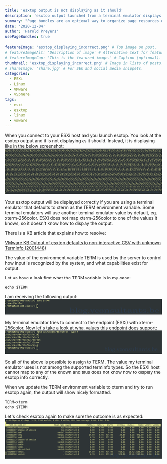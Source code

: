 ```yaml
---
title: 'esxtop output is not displaying as it should'
description: 'esxtop output launched from a terminal emulator displays incorrectly. We will update the environment variable value so esxtop information displays correctly.'
summary: "Page bundles are an optional way to organize page resources within Hugo. You can opt-in to using page bundles in Hugo Clarity with `usePageBundles` in your site configuration --- or in a page's front matter." # For the post in lists.
date: '2020-12-04'
author: 'Harold Preyers'
usePageBundles: true

featureImage: 'esxtop_displaying_incorrect.png' # Top image on post.
# featureImageAlt: 'Description of image' # Alternative text for featured image.
# featureImageCap: 'This is the featured image.' # Caption (optional).
thumbnail: 'esxtop_displaying_incorrect.png' # Image in lists of posts.
# shareImage: 'share.jpg' # For SEO and social media snippets.
categories:
  - ESXi
  - Linux
  - VMware
  - vSphere
tags:
  - esxi
  - esxtop
  - linux
  - vmware
---
```


When you connect to your ESXi host and you launch esxtop. You look at the esxtop output and it is not displaying as it should. Instead, it is displaying like in the below screenshot:
![](esxtop_displaying_incorrect.png)

Your esxtop output will be displayed correctly if you are using a terminal emulator that defaults to xterm as the TERM environment variable. Some terminal emulators will use another terminal emulator value by default, eg. xterm-256color. ESXi does not map xterm-256color to one of the values it knows, so it doesn't know how to display the output.

There is a KB article that explains how to resolve:

[VMware KB Output of esxtop defaults to non-interactive CSV with unknown TermInfo (2001448)](https://kb.vmware.com/s/article/2001448)

The value of the environment variable TERM is used by the server to control how input is recognized by the system, and what capabilities exist for output.

Let us have a look first what the TERM variable is in my case:

```shell
echo $TERM
```

I am receiving the following output:
![](echo_TERM_output.webp)

My terminal emulator tries to connect to the endpoint (ESXi) with xterm-256color. Now let's take a look at what values this endpoint does support:
![](terminfo_values.webp)

So all of the above is possible to assign to TERM. The value my terminal emulator uses is not among the supported terminfo types. So the ESXi host cannot map to any of the known and thus does not know how to display the esxtop info correctly.

When we update the TERM environment variable to xterm and try to run esxtop again, the output will show nicely formatted.

```shell
TERM=xterm
echo $TERM
```

Let's check esxtop again to make sure the outcome is as expected:
![](esxtop_displaying_correct.webp)